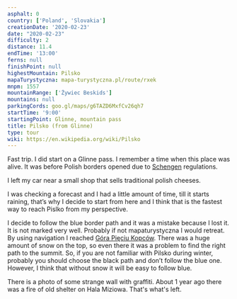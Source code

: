 ```yaml
---
asphalt: 0
country: ['Poland', 'Slovakia']
creationDate: '2020-02-23'
date: "2020-02-23"
difficulty: 2
distance: 11.4
endTime: '13:00'
ferns: null
finishPoint: null
highestMountain: Pilsko
mapaTurystyczna: mapa-turystyczna.pl/route/rxek
mnpm: 1557
mountainRange: ['Żywiec Beskids']
mountains: null
parkingCords: goo.gl/maps/g6TAZD6MxfCv26qh7
startTime: '9:00'
startingPoint: Glinne, mountain pass
title: Pilsko (from Glinne)
type: tour
wiki: https://en.wikipedia.org/wiki/Pilsko
---
```


Fast trip. I did start on a Glinne pass. I remember a time when this place was alive. It was before Polish borders opened due to [Schengen](https://en.wikipedia.org/wiki/Schengen_Area) regulations.

I left my car near a small shop that sells traditional polish cheeses.

I was checking a forecast and I had a little amount of time, till it starts raining, that’s why I decide to start from here and I think that is the fastest way to reach Pislko from my perspective.

I decide to follow the blue border path and it was a mistake because I lost it. It is not marked very well. Probably if not mapaturystyczna I would retreat. By using navigation I reached [Góra Pięciu Kopców](https://pl.wikipedia.org/wiki/G%C3%B3ra_Pi%C4%99ciu_Kopc%C3%B3w). There was a huge amount of snow on the top, so even there it was a problem to find the right path to the summit.
So, if you are not familiar with Pilsko during winter, probably you should choose the black path and don’t follow the blue one. However, I think that without snow it will be easy to follow blue.

There is a photo of some strange wall with graffiti. About 1 year ago there was a fire of old shelter on Hala Miziowa. That's what's left.
